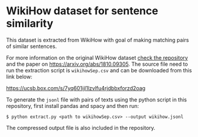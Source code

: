 # WikiHow dataset for sentence similarity

This dataset is extracted from WikiHow with goal of making matching pairs of similar sentences.

For more information on the original WikiHow dataset [check the repository](https://github.com/mahnazkoupaee/WikiHow-Dataset) and the paper on https://arxiv.org/abs/1810.09305. The source file need to run the extraction script is `wikihowSep.csv` and can be downloaded from this link below:

https://ucsb.box.com/s/7yq601ijl1lzvlfu4rjdbbxforzd2oag

To generate the `jsonl` file with pairs of texts using the python script in this repository, first install pandas and spacy and then run:

```
$ python extract.py <path to wikihowSep.csv> --output wikihow.jsonl
```

The compressed output file is also included in the repository.

